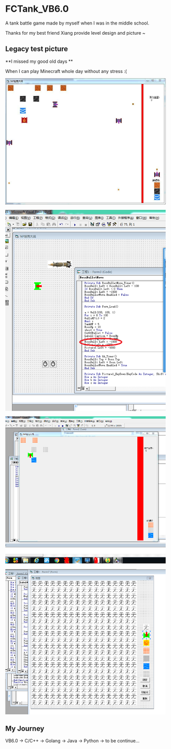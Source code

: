 # FCTank_VB6.0
A tank battle game made by myself when I was in the middle school.

Thanks for my best friend Xiang provide level design and picture ~

## Legacy test picture

**I missed my good old days **

When I can play Minecraft whole day without any stress :(

![d](pictures\d.jpg)

![e](pictures\e.png)

![a](pictures\a.bmp)

![c](pictures\c.bmp)

## My Journey

VB6.0 -> C/C++ -> Golang -> Java -> Python -> to be continue...
